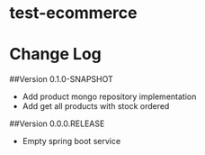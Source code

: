 # test-ecommerce

# Change Log
##Version 0.1.0-SNAPSHOT
* Add product mongo repository implementation
* Add get all products with stock ordered

##Version 0.0.0.RELEASE
* Empty spring boot service